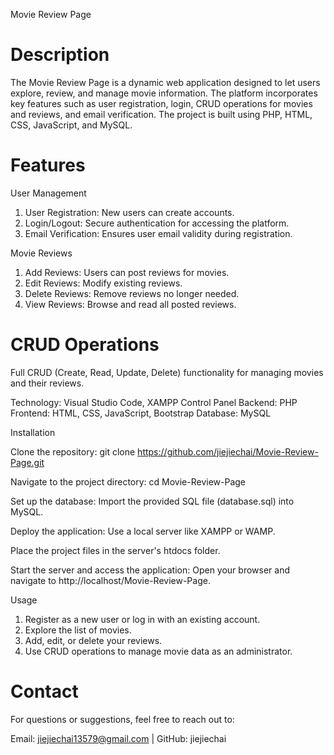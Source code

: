 Movie Review Page


Description  
=================
The Movie Review Page is a dynamic web application designed to let users explore, review, and manage movie information. The platform incorporates key features such as user registration, login, CRUD operations for movies and reviews, and email verification. The project is built using PHP, HTML, CSS, JavaScript, and MySQL.

Features
=========
User Management

1. User Registration: New users can create accounts.
2. Login/Logout: Secure authentication for accessing the platform.
3. Email Verification: Ensures user email validity during registration.

Movie Reviews

1. Add Reviews: Users can post reviews for movies.
2. Edit Reviews: Modify existing reviews.
3. Delete Reviews: Remove reviews no longer needed.
4. View Reviews: Browse and read all posted reviews.


CRUD Operations
===============
Full CRUD (Create, Read, Update, Delete) functionality for managing movies and their reviews.

Technology: Visual Studio Code, XAMPP Control Panel
Backend: PHP
Frontend: HTML, CSS, JavaScript, Bootstrap
Database: MySQL

Installation

Clone the repository: git clone https://github.com/jiejiechai/Movie-Review-Page.git

Navigate to the project directory: cd Movie-Review-Page

Set up the database: Import the provided SQL file (database.sql) into MySQL.

Deploy the application: Use a local server like XAMPP or WAMP.

Place the project files in the server's htdocs folder.

Start the server and access the application: Open your browser and navigate to http://localhost/Movie-Review-Page.

Usage

1. Register as a new user or log in with an existing account.
2. Explore the list of movies.
3. Add, edit, or delete your reviews.
4. Use CRUD operations to manage movie data as an administrator.


Contact
=======
For questions or suggestions, feel free to reach out to:

Email: jiejiechai13579@gmail.com |
GitHub: jiejiechai

